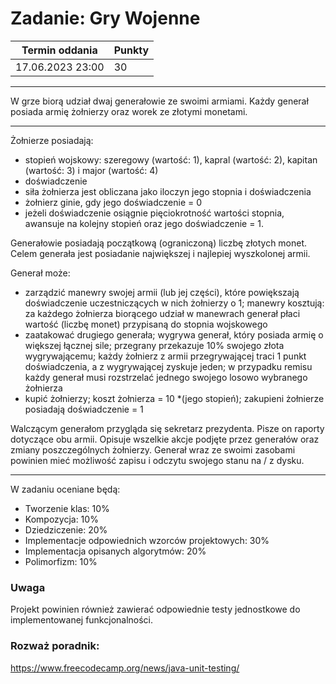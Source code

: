 # Zadanie: Gry Wojenne

| Termin oddania | Punkty     |
|----------------|:-----------|
| 17.06.2023 23:00   |    30      |

------------

W grze biorą udział dwaj generałowie ze swoimi armiami. Każdy generał posiada armię żołnierzy oraz worek ze złotymi monetami.
****
Żołnierze posiadają:
- stopień wojskowy: szeregowy 
    (wartość: 1), kapral (wartość: 2), kapitan (wartość: 3) i major (wartość: 4)
- doświadczenie
- siła żołnierza jest obliczana jako iloczyn jego stopnia i doświadczenia
- żołnierz ginie, gdy jego doświadczenie = 0
- jeżeli doświadczenie osiągnie pięciokrotność wartości stopnia, 
awansuje na kolejny stopień oraz jego doświadczenie = 1.

Generałowie posiadają początkową (ograniczoną) liczbę złotych monet.
Celem generała jest posiadanie największej i najlepiej wyszkolonej armii. 

Generał może:
- zarządzić manewry swojej armii (lub jej części), które powiększają doświadczenie uczestniczących w nich żołnierzy o 1; manewry kosztują: za każdego żołnierza biorącego udział w manewrach generał płaci wartość (liczbę monet) przypisaną do stopnia wojskowego
- zaatakować drugiego generała; wygrywa generał, który posiada armię o większej łącznej sile; przegrany przekazuje 10% swojego złota wygrywającemu; każdy żołnierz z armii przegrywającej traci 1 punkt doświadczenia, a z wygrywającej zyskuje jeden; w przypadku remisu każdy generał musi rozstrzelać jednego swojego losowo wybranego żołnierza
- kupić żołnierzy; koszt żołnierza = 10 *(jego stopień); zakupieni żołnierze posiadają doświadczenie = 1

Walczącym generałom przygląda się sekretarz prezydenta. Pisze on raporty dotyczące obu armii. Opisuje wszelkie akcje podjęte przez generałów oraz zmiany poszczególnych żołnierzy.
Generał wraz ze swoimi zasobami powinien mieć możliwość zapisu i odczytu swojego stanu na / z dysku.

---

W zadaniu oceniane będą:
- Tworzenie klas: 	10%
- Kompozycja: 		10%
- Dziedziczenie: 	20%
- Implementacje odpowiednich wzorców projektowych: 30%
- Implementacja opisanych algorytmów:		 20%
- Polimorfizm: 		10%

### Uwaga
Projekt powinien również zawierać odpowiednie testy jednostkowe do implementowanej funkcjonalności.

### Rozważ poradnik:
https://www.freecodecamp.org/news/java-unit-testing/

